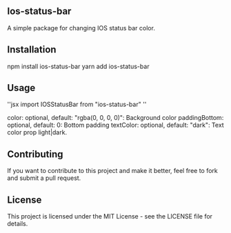 ## Ios-status-bar

A simple package for changing IOS status bar color.

## Installation

npm install ios-status-bar
yarn add ios-status-bar

## Usage

''jsx
import IOSStatusBar from "ios-status-bar"
<IOSStatusBar color={green} paddingBottom={10} textColor={light}/>
''

color: optional, default: "rgba(0, 0, 0, 0)": Background color
paddingBottom: optional, default: 0: Bottom padding
textColor: optional, default: "dark": Text color prop light|dark.

</p>

## Contributing

If you want to contribute to this project and make it better, feel free to fork and submit a pull request.

## License

This project is licensed under the MIT License - see the LICENSE file for details.
